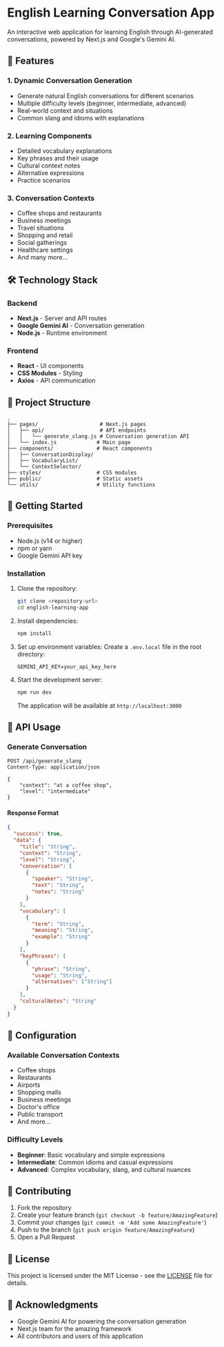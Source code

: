 # English Learning Conversation App

An interactive web application for learning English through AI-generated conversations, powered by Next.js and Google's Gemini AI.

## 🌟 Features

### 1. Dynamic Conversation Generation

- Generate natural English conversations for different scenarios
- Multiple difficulty levels (beginner, intermediate, advanced)
- Real-world context and situations
- Common slang and idioms with explanations

### 2. Learning Components

- Detailed vocabulary explanations
- Key phrases and their usage
- Cultural context notes
- Alternative expressions
- Practice scenarios

### 3. Conversation Contexts

- Coffee shops and restaurants
- Business meetings
- Travel situations
- Shopping and retail
- Social gatherings
- Healthcare settings
- And many more...

## 🛠 Technology Stack

### Backend

- **Next.js** - Server and API routes
- **Google Gemini AI** - Conversation generation
- **Node.js** - Runtime environment

### Frontend

- **React** - UI components
- **CSS Modules** - Styling
- **Axios** - API communication

## 📁 Project Structure

```
.
├── pages/                    # Next.js pages
│   ├── api/                  # API endpoints
│   │   └── generate_slang.js # Conversation generation API
│   └── index.js             # Main page
├── components/              # React components
│   ├── ConversationDisplay/
│   ├── VocabularyList/
│   └── ContextSelector/
├── styles/                  # CSS modules
├── public/                  # Static assets
└── utils/                   # Utility functions
```

## 🚀 Getting Started

### Prerequisites

- Node.js (v14 or higher)
- npm or yarn
- Google Gemini API key

### Installation

1. Clone the repository:

   ```bash
   git clone <repository-url>
   cd english-learning-app
   ```

2. Install dependencies:

   ```bash
   npm install
   ```

3. Set up environment variables:
   Create a `.env.local` file in the root directory:

   ```env
   GEMINI_API_KEY=your_api_key_here
   ```

4. Start the development server:

   ```bash
   npm run dev
   ```

   The application will be available at `http://localhost:3000`

## 📝 API Usage

### Generate Conversation

```http
POST /api/generate_slang
Content-Type: application/json

{
    "context": "at a coffee shop",
    "level": "intermediate"
}
```

#### Response Format

```json
{
  "success": true,
  "data": {
    "title": "String",
    "context": "String",
    "level": "String",
    "conversation": [
      {
        "speaker": "String",
        "text": "String",
        "notes": "String"
      }
    ],
    "vocabulary": [
      {
        "term": "String",
        "meaning": "String",
        "example": "String"
      }
    ],
    "keyPhrases": [
      {
        "phrase": "String",
        "usage": "String",
        "alternatives": ["String"]
      }
    ],
    "culturalNotes": "String"
  }
}
```

## 🔧 Configuration

### Available Conversation Contexts

- Coffee shops
- Restaurants
- Airports
- Shopping malls
- Business meetings
- Doctor's office
- Public transport
- And more...

### Difficulty Levels

- **Beginner**: Basic vocabulary and simple expressions
- **Intermediate**: Common idioms and casual expressions
- **Advanced**: Complex vocabulary, slang, and cultural nuances

## 🤝 Contributing

1. Fork the repository
2. Create your feature branch (`git checkout -b feature/AmazingFeature`)
3. Commit your changes (`git commit -m 'Add some AmazingFeature'`)
4. Push to the branch (`git push origin feature/AmazingFeature`)
5. Open a Pull Request

## 📄 License

This project is licensed under the MIT License - see the [LICENSE](LICENSE) file for details.

## 🙏 Acknowledgments

- Google Gemini AI for powering the conversation generation
- Next.js team for the amazing framework
- All contributors and users of this application
